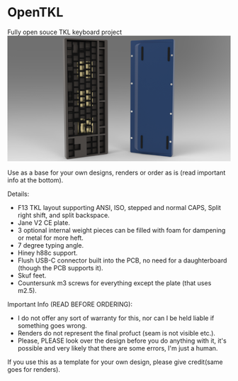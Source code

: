 # OpenTKL

Fully open souce TKL keyboard project
![Alt text](Renders/OpenTKL.61.png?raw=true)

Use as a base for your own designs, renders or order as is (read important info at the bottom).

Details:
 - F13 TKL layout supporting ANSI, ISO, stepped and normal CAPS, Split right shift, and split backspace.
 - Jane V2 CE plate.
 - 3 optional internal weight pieces can be filled with foam for dampening or metal for more heft.
 - 7 degree typing angle.
 - Hiney h88c support.
 - Flush USB-C connector built into the PCB, no need for a daughterboard (though the PCB supports it).
 - Skuf feet.
 - Countersunk m3 screws for everything except the plate (that uses m2.5).


Important Info (READ BEFORE ORDERING):
 - I do not offer any sort of warranty for this, nor can I be held liable if something goes wrong.
 - Renders do not represent the final profuct (seam is not visible etc.).
 - Please, PLEASE look over the design before you do anything with it, it's possible and very likely that there are some errors, I'm just a human.

If you use this as a template for your own design, please give credit(same goes for renders).

